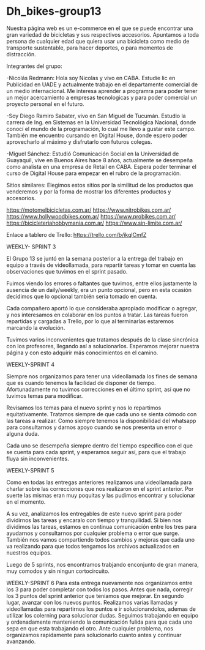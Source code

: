 # Dh_bikes-group13

Nuestra página web es un e-commerce en el que se puede encontrar una gran variedad de bicicletas y sus respectivos accesorios. Apuntamos a toda persona de cualquier edad que quiera usar una bicicleta como medio de transporte sustentable, para hacer deportes, o para momentos de distracción.

Integrantes del grupo:

-Nicolás Redmann: Hola soy Nicolas y vivo en CABA. Estudie lic en Publicidad en UADE y actualmente trabajo en el departamente comercial de un medio internacional. Me interesa aprender a programra para poder tener un mejor acercamiento a empresas tecnologicas y para poder comercial un proyecto personal en el futuro.

-Soy Diego Ramiro Sabater, vivo en San Miguel de Tucumán. Estudio la carrera de Ing. en Sistemas en la Universidad Tecnológica Nacional, donde conocí el mundo de la programación, lo cual me llevo a gustar este campo. También me encuentro cursando en Digital House, donde espero poder aprovecharlo al máximo y disfrutarlo con futuros colegas.

-Miguel Sánchez: Estudió Comunicación Social en la Universidad de Guayaquil, vive en Buenos Aires hace 8 años, actualmente se desempeña como analista en una empresa de Retail en CABA. Espera poder terminar el curso de Digital House para empezar en el rubro de la programación.

Sitios similares: Elegimos estos sitios por la similitud de los productos que venderemos y por la forma de mostrar los diferentes productos y accesorios.

https://motomelbicicletas.com.ar/ https://www.nitrobikes.com.ar/ https://www.hollywoodbikes.com.ar/ https://www.probikes.com.ar/ https://bicicleteriahobbymania.com.ar/ https://www.sin-limite.com.ar/

Enlace a tablero de Trello: https://trello.com/b/ikqlCmfZ


WEEKLY- SPRINT 3 

El Grupo 13 se juntó en la semana posterior a la entrega del trabajo en equipo a través de videollamada, para repartir tareas y tomar en cuenta las observaciones que tuvimos en el sprint pasado. 

Fuimos viendo los errores o faltantes que tuvimos, entre ellos justamente la ausencia de un daily/weekly, era un punto opcional, pero en esta ocasión decidimos que lo opcional también sería tomado en cuenta. 

Cada compañero aportó lo que consideraba apropiado modificar o agregar, y nos interesamos en colaborar en los puntos a tratar. Las tareas fueron repartidas y cargadas a Trello, por lo que al terminarlas estaremos marcando la evolución.

Tuvimos varios inconvenientes que tratamos después de la clase sincrónica con los profesores, llegando así a solucionarlos. 
Esperamos mejorar nuestra página y con esto adquirir más conocimientos en el camino. 

WEEKLY-SPRINT 4

Siempre nos organizamos para tener una videollamada los fines de semana que es cuando tenemos la facilidad de disponer de tiempo. Afortunadamente no tuvimos correcciones en el último sprint, así que no tuvimos temas para modificar. 

Revisamos los temas para el nuevo sprint y nos lo repartimos equitativamente. Tratamos siempre de que cada uno se sienta cómodo con las tareas a realizar. Como siempre tenemos la disponibilidad del whatsapp para consultarnos y darnos apoyo cuando se nos presenta un error o alguna duda. 

Cada uno se desempeña siempre dentro del tiempo específico con el que se cuenta para cada sprint, y esperamos seguir así, para que el trabajo fluya sin inconvenientes.

WEEKLY-SPRINT 5

Como en todas las entregas anteriores realizamos una videollamada para charlar sobre las correcciones que nos realizaron en el sprint anterior. Por suerte las mismas eran muy poquitas y las pudimos encontrar y solucionar en el momento. 

A su vez, analizamos los entregables de este nuevo sprint para poder dividirnos las tareas y encaralo con tiempo y tranquilidad. Si bien nos dividimos las tareas, estamos en continua comunicación entre los tres para ayudarnos y consultarnos por cualquier problema o error que surge. También nos vamos compartiendo todos cambios y mejoras que cada uno va realizando para que todos tengamos los archivos actualizados en nuestros equipos.

Luego de 5 sprints, nos encontramos trabjando enconjunto de gran manera, muy comodos y sin ningun cortocircuito. 

WEEKLY-SPRINT 6
Para esta entrega nuevamente nos organizamos entre los 3 para poder completar con todos los pasos. Antes que nada, corregir los 3 puntos del sprint anterior que teniamos que mejorar. En segundo lugar, avanzar con los nuevos puntos. 
Realizamos varias llamadas y videollamadas para repartirnos los puntos e ir solucionandolos, ademas de utilizar los colerning para solucionar dudas. 
Seguimos trabajando en equipo y ordenadamente manteniendo la comunicación fulida para que cada uno sepa en que esta trabajando el otro. Ante cualquier problema, nos organizamos rapidamente para solucionarlo cuanto antes y continuar avanzando.